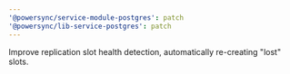 ```yaml
---
'@powersync/service-module-postgres': patch
'@powersync/lib-service-postgres': patch
---
```


Improve replication slot health detection, automatically re-creating "lost" slots.
